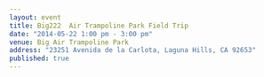```yaml
---
layout: event
title: Big222  Air Trampoline Park Field Trip
date: "2014-05-22 1:00 pm - 3:00 pm"
venue: Big Air Trampoline Park
address: "23251 Avenida de la Carlota, Laguna Hills, CA 92653"
published: true
---
```


<script type="text/javascript" src="http://form.jotform.us/jsform/41238920603146"></script>